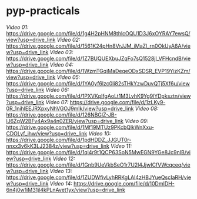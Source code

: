 # pyp-practicals

*Video 01:* https://drive.google.com/file/d/1g4H2pHNM8thlcOQU1D3J6xOYRAY7ewsQ/view?usp=drive_link
*Video 02:* https://drive.google.com/file/d/1561K24pHn8VrJJM_iMaZl_rn0OkUyA6A/view?usp=drive_link
*Video 03:* https://drive.google.com/file/d/1Z7BUQUEXbuJZqFo7sQ1528jl_VFHcndB/view?usp=drive_link
*Video 04:* https://drive.google.com/file/d/1WzmTGqiMaDeqeODxSDSR_EVP19YizKZm/view?usp=drive_link
*Video 05:* https://drive.google.com/file/d/1YA0yf6lzc0li82sTHkYzwDuvQTj5Xf6u/view?usp=drive_link
*Video 06:* https://drive.google.com/file/d/1PXVKpIfgAoLt1M3LvhK9Yg9lYDpksztn/view?usp=drive_link
*Video 07:* https://drive.google.com/file/d/1zLKy9-0R_1nihlEEJRXpxyNhVGOJ9mIk/view?usp=drive_link
*Video 08:* https://drive.google.com/file/d/126NBGlZ-JB-lJ6ZgW2BFv4Ax9a4n0ZER/view?usp=drive_link
*Video 09:* https://drive.google.com/file/d/1Mf19MTUz9PKcbQlkWnXxu-CDOLyf_ihw/view?usp=drive_link
*Video 10:* https://drive.google.com/file/d/1pdHDDZ_JJGUT0r-nnxx3v6kK3LJ2384z/view?usp=drive_link
*Video 11:* https://drive.google.com/file/d/1qi4r9t1QCP63SoN5MwEGN9YGe8Jc9nIB/view?usp=drive_link
*Video 12:* https://drive.google.com/file/d/1Gnb9UeVkbSeO1r7U2l4JjwICfVWcqceq/view?usp=drive_link
*Video 13:* https://drive.google.com/file/d/1ZUDWfivLyhRRKgLAl4zHBJYueQscIaRH/view?usp=drive_link
*Video 14:* https://drive.google.com/file/d/10DmIDH-6n4j0w1iM31jl4kPLnAvet1yx/view?usp=drive_link
